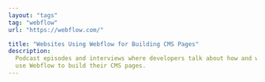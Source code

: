 ```yaml
---
layout: "tags"
tag: "webflow"
url: "https://webflow.com/"

title: "Websites Using Webflow for Building CMS Pages"
description:
  Podcast episodes and interviews where developers talk about how and why they
  use Webflow to build their CMS pages.
---
```

